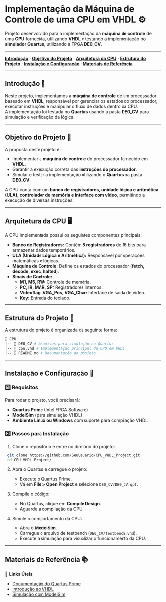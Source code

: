 # Implementação da Máquina de Controle de uma CPU em VHDL ⚙️

Projeto desenvolvido para a implementação da **máquina de controle** de uma **CPU** fornecida, utilizando **VHDL** e testando a implementação no **simulador Quartus**, utilizando a FPGA **DE0_CV**.

---

[**Introdução**](#introdução-) · [**Objetivo do Projeto**](#objetivo-do-projeto-) · [**Arquitetura da CPU**](#arquitetura-da-cpu-) · [**Estrutura do Projeto**](#estrutura-do-projeto-) · [**Instalação e Configuração**](#instalação-e-configuração-) · [**Materiais de Referência**](#materiais-de-referência-)

---

## Introdução 📜

Neste projeto, implementamos a **máquina de controle** de um processador baseado em **VHDL**, responsável por gerenciar os estados do processador, executar instruções e manipular o fluxo de dados dentro da CPU.  
A implementação foi testada no **Quartus** usando a pasta **DE0_CV** para simulação e verificação da lógica.

---

## Objetivo do Projeto 🎯

A proposta deste projeto é:
- Implementar a **máquina de controle** do processador fornecido em **VHDL**.  
- Garantir a execução correta das **instruções do processador**.  
- Simular e testar a implementação utilizando o **Quartus** na pasta **DE0_CV**.  

A CPU conta com um **banco de registradores, unidade lógica e aritmética (ULA), controlador de memória e interface com vídeo**, permitindo a execução de diversas instruções.

---

## Arquitetura da CPU 🖥️

A CPU implementada possui os seguintes componentes principais:

- **Banco de Registradores:** Contém **8 registradores** de 16 bits para armazenar dados temporários.
- **ULA (Unidade Lógica e Aritmética):** Responsável por operações matemáticas e lógicas.
- **Máquina de Controle:** Define os estados do processador (**fetch, decode, exec, halted**).
- **Sinais de Controle:**  
  - **M1, M5, RW:** Controle de memória.  
  - **PC, IR, MAR, SP:** Registradores internos.  
  - **Videoflag, VGA_Pos, VGA_Char:** Interface de saída de vídeo.  
  - **Key:** Entrada do teclado.  

---

## Estrutura do Projeto 📂

A estrutura do projeto é organizada da seguinte forma:
  ```bash
📂 CPU
│-- 📂 DE0_CV # Arquivos para simulação no Quartus
│-- 📜 cpu.vhd # Implementação principal da CPU em VHDL
│-- 📜 README.md # Documentação do projeto
  ```


---

## Instalação e Configuração 💾

### 1️⃣ **Requisitos**
Para rodar o projeto, você precisará:
- **Quartus Prime** (Intel FPGA Software)
- **ModelSim** (para simulação VHDL)
- **Ambiente Linux ou Windows** com suporte para compilação VHDL

### 2️⃣ **Passos para Instalação**
1. Clone o repositório e entre no diretório do projeto:
  ```bash
   git clone https://github.com/SeuUsuario/CPU_VHDL_Project.git  
   cd CPU_VHDL_Project/
  ```

2. Abra o Quartus e carregue o projeto:

   - Execute o Quartus Prime.  
   - Vá em **File > Open Project** e selecione `DE0_CV/DE0_CV.qpf`.

3. Compile o código:

   - No Quartus, clique em **Compile Design**.  
   - Aguarde a compilação da CPU.

4. Simule o comportamento da CPU:

   - Abra o **ModelSim**.  
   - Carregue o arquivo de testbench (`DE0_CV/testbench.vhd`).  
   - Execute a simulação para visualizar o funcionamento da CPU.

---

## Materiais de Referência 📚

📌 **Links Úteis**
- [Documentação do Quartus Prime](https://www.intel.com/content/www/us/en/software/programmable/quartus-prime/overview.html)
- [Introdução ao VHDL](https://www.nandland.com/vhdl/)
- [Simulação com ModelSim](https://www.intel.com/content/www/us/en/software/programmable/quartus-prime/model-sim.html)
